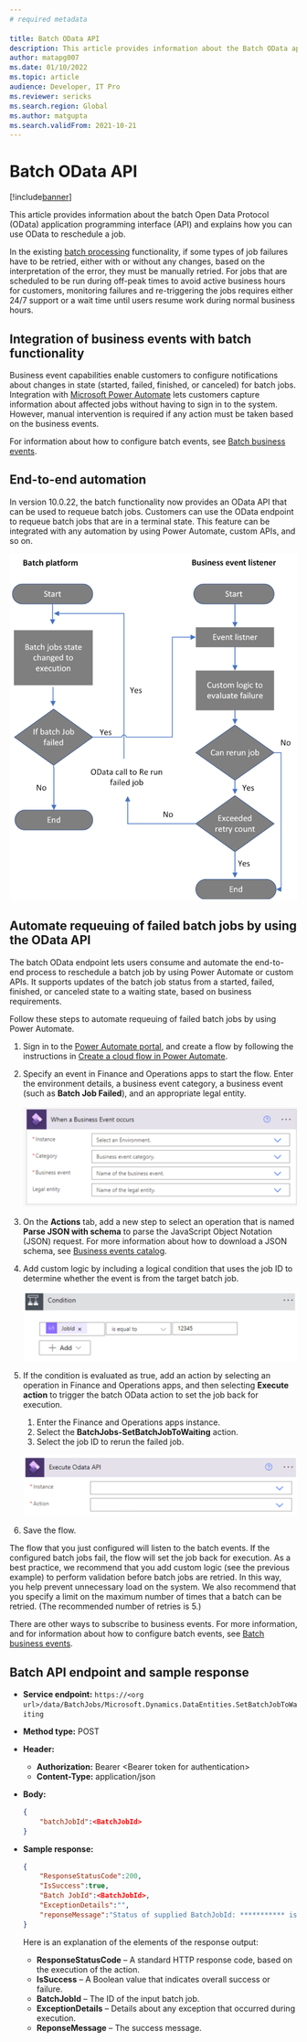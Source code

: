 ```yaml
---
# required metadata

title: Batch OData API
description: This article provides information about the Batch OData application programming interface (API) and explains how you can use Open Data Protocol (OData) to reschedule a job.
author: matapg007
ms.date: 01/10/2022
ms.topic: article
audience: Developer, IT Pro
ms.reviewer: sericks
ms.search.region: Global
ms.author: matgupta
ms.search.validFrom: 2021-10-21
---
```


# Batch OData API

[!include[banner](../includes/banner.md)]

This article provides information about the batch Open Data Protocol (OData) application programming interface (API) and explains how you can use OData to reschedule a job.

In the existing [batch processing](batch-processing-overview.md) functionality, if some types of job failures have to be retried, either with or without any changes, based on the interpretation of the error, they must be manually retried. For jobs that are scheduled to be run during off-peak times to avoid active business hours for customers, monitoring failures and re-triggering the jobs requires either 24/7 support or a wait time until users resume work during normal business hours.

## Integration of business events with batch functionality

Business event capabilities enable customers to configure notifications about changes in state (started, failed, finished, or canceled) for batch jobs. Integration with [Microsoft Power Automate](../business-events/business-events-flow.md) lets customers capture information about affected jobs without having to sign in to the system. However, manual intervention is required if any action must be taken based on the business events.

For information about how to configure batch events, see [Batch business events](../business-events/system-business-events.md).

## End-to-end automation

In version 10.0.22, the batch functionality now provides an OData API that can be used to requeue batch jobs. Customers can use the OData endpoint to requeue batch jobs that are in a terminal state. This feature can be integrated with any automation by using Power Automate, custom APIs, and so on.

![End-to-end automation.](./media/end-to-end-automation.png)


## Automate requeuing of failed batch jobs by using the OData API

The batch OData endpoint lets users consume and automate the end-to-end process to reschedule a batch job by using Power Automate or custom APIs. It supports updates of the batch job status from a started, failed, finished, or canceled state to a waiting state, based on business requirements.

Follow these steps to automate requeuing of failed batch jobs by using Power Automate.

1. Sign in to the [Power Automate portal](https://flow.microsoft.com), and create a flow by following the instructions in [Create a cloud flow in Power Automate](/power-automate/get-started-logic-flow).
2. Specify an event in Finance and Operations apps to start the flow. Enter the environment details, a business event category, a business event (such as **Batch Job Failed**), and an appropriate legal entity.

    ![Specifying an event.](./media/business-event-occurs.png)

3. On the **Actions** tab, add a new step to select an operation that is named **Parse JSON with schema** to parse the JavaScript Object Notation (JSON) request. For more information about how to download a JSON schema, see [Business events catalog](../business-events/home-page.md#business-event-catalog).
4. Add custom logic by including a logical condition that uses the job ID to determine whether the event is from the target batch job.

    ![Adding custom logic.](./media/condition.png)

5. If the condition is evaluated as true, add an action by selecting an operation in Finance and Operations apps, and then selecting **Execute action** to trigger the batch OData action to set the job back for execution.

    1. Enter the Finance and Operations apps instance.
    2. Select the **BatchJobs-SetBatchJobToWaiting** action.
    3. Select the job ID to rerun the failed job.

    ![Adding an action.](./media/execute-odata-api.png)


6. Save the flow.

The flow that you just configured will listen to the batch events. If the configured batch jobs fail, the flow will set the job back for execution. As a best practice, we recommend that you add custom logic (see the previous example) to perform validation before batch jobs are retried. In this way, you help prevent unnecessary load on the system. We also recommend that you specify a limit on the maximum number of times that a batch can be retried. (The recommended number of retries is 5.)

There are other ways to subscribe to business events. For more information, and for information about how to configure batch events, see [Batch business events](../business-events/system-business-events.md).

## Batch API endpoint and sample response

- **Service endpoint:** `https://<org url>/data/BatchJobs/Microsoft.Dynamics.DataEntities.SetBatchJobToWaiting`
- **Method type:** POST
- **Header:**

    - **Authorization:** Bearer \<Bearer token for authentication\>
    - **Content-Type:** application/json

- **Body:**

    ```json
    {
        "batchJobId":<BatchJobId>
    }
    ```

- **Sample response:**

    ```json
    {
        "ResponseStatusCode":200,
        "IsSuccess":true,
        "Batch JobId":<BatchJobId>,
        "ExceptionDetails":"",
        "reponseMessage":"Status of supplied BatchJobId: *********** is Successfully updated to waiting state"
    }
    ```

    Here is an explanation of the elements of the response output:

    - **ResponseStatusCode** – A standard HTTP response code, based on the execution of the action.
    - **IsSuccess** – A Boolean value that indicates overall success or failure.
    - **BatchJobId** – The ID of the input batch job.
    - **ExceptionDetails** – Details about any exception that occurred during execution.
    - **ReponseMessage** – The success message.
